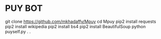 # PUY BOT

git clone https://github.com/mkhadaffy/Mpuy
cd Mpuy
pip2 install requests
pip2 install wikipedia
pip2 install bs4
pip2 install BeautifulSoup
python puyself.py
.
.
